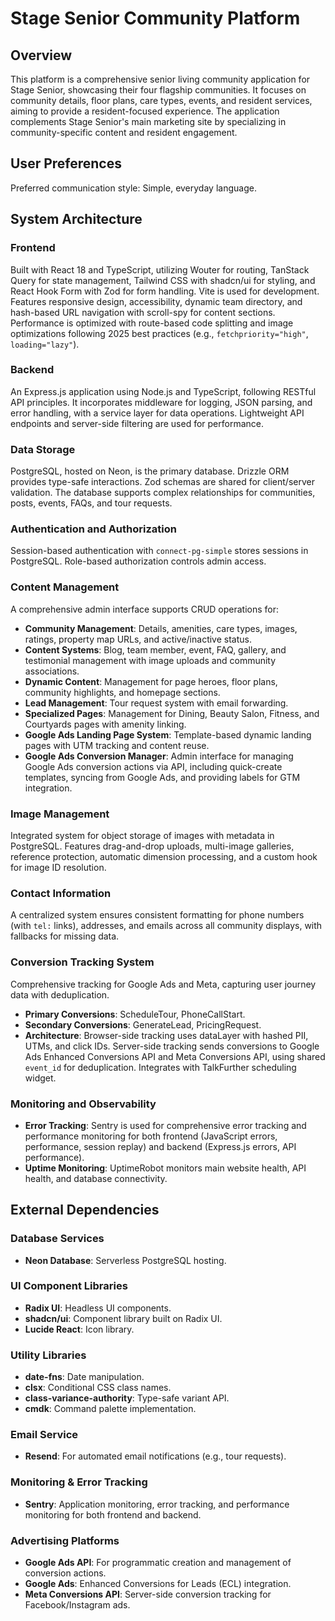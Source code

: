 # Stage Senior Community Platform

## Overview
This platform is a comprehensive senior living community application for Stage Senior, showcasing their four flagship communities. It focuses on community details, floor plans, care types, events, and resident services, aiming to provide a resident-focused experience. The application complements Stage Senior's main marketing site by specializing in community-specific content and resident engagement.

## User Preferences
Preferred communication style: Simple, everyday language.

## System Architecture

### Frontend
Built with React 18 and TypeScript, utilizing Wouter for routing, TanStack Query for state management, Tailwind CSS with shadcn/ui for styling, and React Hook Form with Zod for form handling. Vite is used for development. Features responsive design, accessibility, dynamic team directory, and hash-based URL navigation with scroll-spy for content sections. Performance is optimized with route-based code splitting and image optimizations following 2025 best practices (e.g., `fetchpriority="high"`, `loading="lazy"`).

### Backend
An Express.js application using Node.js and TypeScript, following RESTful API principles. It incorporates middleware for logging, JSON parsing, and error handling, with a service layer for data operations. Lightweight API endpoints and server-side filtering are used for performance.

### Data Storage
PostgreSQL, hosted on Neon, is the primary database. Drizzle ORM provides type-safe interactions. Zod schemas are shared for client/server validation. The database supports complex relationships for communities, posts, events, FAQs, and tour requests.

### Authentication and Authorization
Session-based authentication with `connect-pg-simple` stores sessions in PostgreSQL. Role-based authorization controls admin access.

### Content Management
A comprehensive admin interface supports CRUD operations for:
- **Community Management**: Details, amenities, care types, images, ratings, property map URLs, and active/inactive status.
- **Content Systems**: Blog, team member, event, FAQ, gallery, and testimonial management with image uploads and community associations.
- **Dynamic Content**: Management for page heroes, floor plans, community highlights, and homepage sections.
- **Lead Management**: Tour request system with email forwarding.
- **Specialized Pages**: Management for Dining, Beauty Salon, Fitness, and Courtyards pages with amenity linking.
- **Google Ads Landing Page System**: Template-based dynamic landing pages with UTM tracking and content reuse.
- **Google Ads Conversion Manager**: Admin interface for managing Google Ads conversion actions via API, including quick-create templates, syncing from Google Ads, and providing labels for GTM integration.

### Image Management
Integrated system for object storage of images with metadata in PostgreSQL. Features drag-and-drop uploads, multi-image galleries, reference protection, automatic dimension processing, and a custom hook for image ID resolution.

### Contact Information
A centralized system ensures consistent formatting for phone numbers (with `tel:` links), addresses, and emails across all community displays, with fallbacks for missing data.

### Conversion Tracking System
Comprehensive tracking for Google Ads and Meta, capturing user journey data with deduplication.
- **Primary Conversions**: ScheduleTour, PhoneCallStart.
- **Secondary Conversions**: GenerateLead, PricingRequest.
- **Architecture**: Browser-side tracking uses dataLayer with hashed PII, UTMs, and click IDs. Server-side tracking sends conversions to Google Ads Enhanced Conversions API and Meta Conversions API, using shared `event_id` for deduplication. Integrates with TalkFurther scheduling widget.

### Monitoring and Observability
- **Error Tracking**: Sentry is used for comprehensive error tracking and performance monitoring for both frontend (JavaScript errors, performance, session replay) and backend (Express.js errors, API performance).
- **Uptime Monitoring**: UptimeRobot monitors main website health, API health, and database connectivity.

## External Dependencies

### Database Services
- **Neon Database**: Serverless PostgreSQL hosting.

### UI Component Libraries
- **Radix UI**: Headless UI components.
- **shadcn/ui**: Component library built on Radix UI.
- **Lucide React**: Icon library.

### Utility Libraries
- **date-fns**: Date manipulation.
- **clsx**: Conditional CSS class names.
- **class-variance-authority**: Type-safe variant API.
- **cmdk**: Command palette implementation.

### Email Service
- **Resend**: For automated email notifications (e.g., tour requests).

### Monitoring & Error Tracking
- **Sentry**: Application monitoring, error tracking, and performance monitoring for both frontend and backend.

### Advertising Platforms
- **Google Ads API**: For programmatic creation and management of conversion actions.
- **Google Ads**: Enhanced Conversions for Leads (ECL) integration.
- **Meta Conversions API**: Server-side conversion tracking for Facebook/Instagram ads.